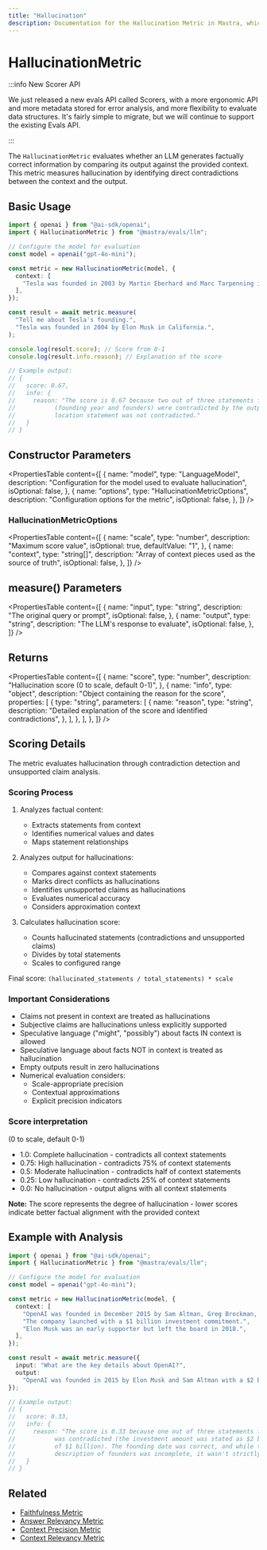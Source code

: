 ```yaml
---
title: "Hallucination"
description: Documentation for the Hallucination Metric in Mastra, which evaluates the factual correctness of LLM outputs by identifying contradictions with provided context.
---
```


# HallucinationMetric

:::info New Scorer API

We just released a new evals API called Scorers, with a more ergonomic API and more metadata stored for error analysis, and more flexibility to evaluate data structures. It's fairly simple to migrate, but we will continue to support the existing Evals API.

:::

The `HallucinationMetric` evaluates whether an LLM generates factually correct information by comparing its output against the provided context. This metric measures hallucination by identifying direct contradictions between the context and the output.

## Basic Usage

```typescript
import { openai } from "@ai-sdk/openai";
import { HallucinationMetric } from "@mastra/evals/llm";

// Configure the model for evaluation
const model = openai("gpt-4o-mini");

const metric = new HallucinationMetric(model, {
  context: [
    "Tesla was founded in 2003 by Martin Eberhard and Marc Tarpenning in San Carlos, California.",
  ],
});

const result = await metric.measure(
  "Tell me about Tesla's founding.",
  "Tesla was founded in 2004 by Elon Musk in California.",
);

console.log(result.score); // Score from 0-1
console.log(result.info.reason); // Explanation of the score

// Example output:
// {
//   score: 0.67,
//   info: {
//     reason: "The score is 0.67 because two out of three statements from the context
//           (founding year and founders) were contradicted by the output, while the
//           location statement was not contradicted."
//   }
// }
```

## Constructor Parameters

<PropertiesTable
content={[
{
name: "model",
type: "LanguageModel",
description: "Configuration for the model used to evaluate hallucination",
isOptional: false,
},
{
name: "options",
type: "HallucinationMetricOptions",
description: "Configuration options for the metric",
isOptional: false,
},
]}
/>

### HallucinationMetricOptions

<PropertiesTable
content={[
{
name: "scale",
type: "number",
description: "Maximum score value",
isOptional: true,
defaultValue: "1",
},
{
name: "context",
type: "string[]",
description: "Array of context pieces used as the source of truth",
isOptional: false,
},
]}
/>

## measure() Parameters

<PropertiesTable
content={[
{
name: "input",
type: "string",
description: "The original query or prompt",
isOptional: false,
},
{
name: "output",
type: "string",
description: "The LLM's response to evaluate",
isOptional: false,
},
]}
/>

## Returns

<PropertiesTable
content={[
{
name: "score",
type: "number",
description: "Hallucination score (0 to scale, default 0-1)",
},
{
name: "info",
type: "object",
description: "Object containing the reason for the score",
properties: [
{
type: "string",
parameters: [
{
name: "reason",
type: "string",
description:
"Detailed explanation of the score and identified contradictions",
},
],
},
],
},
]}
/>

## Scoring Details

The metric evaluates hallucination through contradiction detection and unsupported claim analysis.

### Scoring Process

1. Analyzes factual content:
   - Extracts statements from context
   - Identifies numerical values and dates
   - Maps statement relationships

2. Analyzes output for hallucinations:
   - Compares against context statements
   - Marks direct conflicts as hallucinations
   - Identifies unsupported claims as hallucinations
   - Evaluates numerical accuracy
   - Considers approximation context

3. Calculates hallucination score:
   - Counts hallucinated statements (contradictions and unsupported claims)
   - Divides by total statements
   - Scales to configured range

Final score: `(hallucinated_statements / total_statements) * scale`

### Important Considerations

- Claims not present in context are treated as hallucinations
- Subjective claims are hallucinations unless explicitly supported
- Speculative language ("might", "possibly") about facts IN context is allowed
- Speculative language about facts NOT in context is treated as hallucination
- Empty outputs result in zero hallucinations
- Numerical evaluation considers:
  - Scale-appropriate precision
  - Contextual approximations
  - Explicit precision indicators

### Score interpretation

(0 to scale, default 0-1)

- 1.0: Complete hallucination - contradicts all context statements
- 0.75: High hallucination - contradicts 75% of context statements
- 0.5: Moderate hallucination - contradicts half of context statements
- 0.25: Low hallucination - contradicts 25% of context statements
- 0.0: No hallucination - output aligns with all context statements

**Note:** The score represents the degree of hallucination - lower scores indicate better factual alignment with the provided context

## Example with Analysis

```typescript
import { openai } from "@ai-sdk/openai";
import { HallucinationMetric } from "@mastra/evals/llm";

// Configure the model for evaluation
const model = openai("gpt-4o-mini");

const metric = new HallucinationMetric(model, {
  context: [
    "OpenAI was founded in December 2015 by Sam Altman, Greg Brockman, and others.",
    "The company launched with a $1 billion investment commitment.",
    "Elon Musk was an early supporter but left the board in 2018.",
  ],
});

const result = await metric.measure({
  input: "What are the key details about OpenAI?",
  output:
    "OpenAI was founded in 2015 by Elon Musk and Sam Altman with a $2 billion investment.",
});

// Example output:
// {
//   score: 0.33,
//   info: {
//     reason: "The score is 0.33 because one out of three statements from the context
//           was contradicted (the investment amount was stated as $2 billion instead
//           of $1 billion). The founding date was correct, and while the output's
//           description of founders was incomplete, it wasn't strictly contradictory."
//   }
// }
```

## Related

- [Faithfulness Metric](./faithfulness)
- [Answer Relevancy Metric](./answer-relevancy)
- [Context Precision Metric](./context-precision)
- [Context Relevancy Metric](./context-relevancy)
